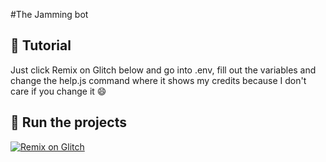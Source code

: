 #The Jamming bot
## 📝 Tutorial
Just click Remix on Glitch below and go into .env, fill out the variables and change the help.js command where it shows my credits because I don't care if you change it :smile:


## 💨 Run the projects
[![Remix on Glitch](https://cdn.glitch.com/2703baf2-b643-4da7-ab91-7ee2a2d00b5b%2Fremix-button.svg)](https://glitch.com/edit/#!/remix/the-jamming-bot)
